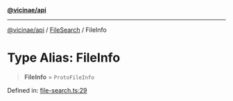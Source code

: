 [**@vicinae/api**](../../../../README.md)

***

[@vicinae/api](../../../../README.md) / [FileSearch](../README.md) / FileInfo

# Type Alias: FileInfo

> **FileInfo** = `ProtoFileInfo`

Defined in: [file-search.ts:29](https://github.com/vicinaehq/vicinae/blob/c742d5fc509336339909dd669955b863f086bf4e/api/src/api/file-search.ts#L29)
